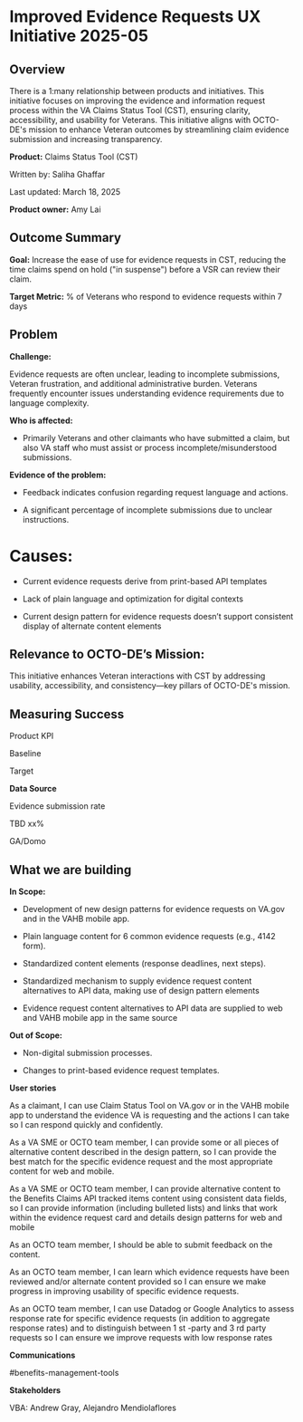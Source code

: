 # Improved Evidence Requests UX Initiative 2025-05

## Overview

There is a 1:many relationship between products and initiatives. This initiative focuses
on improving the evidence and information request process within the VA Claims Status
Tool (CST), ensuring clarity, accessibility, and usability for Veterans. This initiative
aligns with OCTO-DE&#39;s mission to enhance Veteran outcomes by streamlining claim
evidence submission and increasing transparency.

**Product:** Claims Status Tool (CST)

Written by: Saliha Ghaffar

Last updated: March 18, 2025

**Product owner:** Amy Lai

## Outcome Summary

**Goal:** Increase the ease of use for evidence requests in CST, reducing the time claims
spend on hold (&quot;in suspense&quot;) before a VSR can review their claim.

**Target Metric:** % of Veterans who respond to evidence requests within 7 days

## Problem

**Challenge:**

Evidence requests are often unclear, leading to incomplete submissions, Veteran
frustration, and additional administrative burden. Veterans frequently encounter issues
understanding evidence requirements due to language complexity.

**Who is affected:**

- Primarily Veterans and other claimants who have submitted a claim, but also VA staff
who must assist or process incomplete/misunderstood submissions.

**Evidence of the problem:**

- Feedback indicates confusion regarding request language and actions.

- A significant percentage of incomplete submissions due to unclear instructions.

# Causes:

- Current evidence requests derive from print-based API templates

- Lack of plain language and optimization for digital contexts

- Current design pattern for evidence requests doesn’t support consistent display
of alternate content elements

## Relevance to OCTO-DE’s Mission:

This initiative enhances Veteran interactions with CST by addressing usability,
accessibility, and consistency—key pillars of OCTO-DE&#39;s mission.

## Measuring Success

Product KPI 

Baseline 

Target 

**Data Source**

Evidence submission rate 

TBD xx% 

GA/Domo

## What we are building

**In Scope:**

- Development of new design patterns for evidence requests on VA.gov and in the
VAHB mobile app.

- Plain language content for 6 common evidence requests (e.g., 4142 form).

- Standardized content elements (response deadlines, next steps).

- Standardized mechanism to supply evidence request content alternatives to API
data, making use of design pattern elements

- Evidence request content alternatives to API data are supplied to web and VAHB
mobile app in the same source

**Out of Scope:**

- Non-digital submission processes.

- Changes to print-based evidence request templates.

**User stories**

As a claimant, I can use Claim Status Tool on VA.gov or in the VAHB mobile app to understand
the evidence VA is requesting and the actions I can take so I can respond quickly and
confidently.

As a VA SME or OCTO team member, I can provide some or all pieces of alternative content
described in the design pattern, so I can provide the best match for the specific evidence
request and the most appropriate content for web and mobile.

As a VA SME or OCTO team member, I can provide alternative content to the Benefits Claims
API tracked items content using consistent data fields, so I can provide information (including
bulleted lists) and links that work within the evidence request card and details design patterns
for web and mobile

As an OCTO team member, I should be able to submit feedback on the content.

As an OCTO team member, I can learn which evidence requests have been reviewed and/or
alternate content provided so I can ensure we make progress in improving usability of specific
evidence requests.

As an OCTO team member, I can use Datadog or Google Analytics to assess response rate for
specific evidence requests (in addition to aggregate response rates) and to distinguish between
1 st -party and 3 rd party requests so I can ensure we improve requests with low response rates

**Communications**

#benefits-management-tools

**Stakeholders**

VBA: Andrew Gray, Alejandro Mendiolaflores
